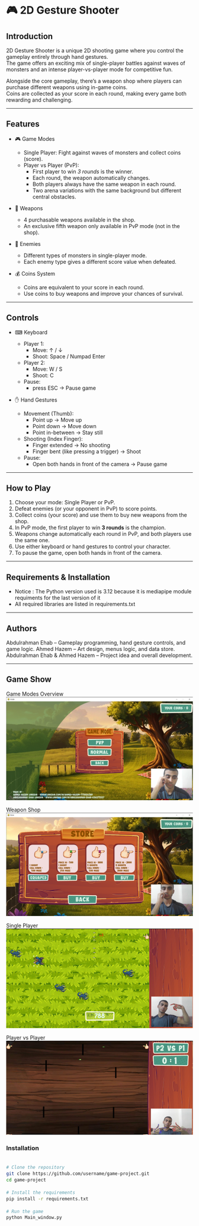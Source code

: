 # 🎮 2D Gesture Shooter  

## Introduction  
2D Gesture Shooter is a unique 2D shooting game where you control the gameplay entirely through hand gestures.  
The game offers an exciting mix of single-player battles against waves of monsters and an intense player-vs-player mode for competitive fun.  

Alongside the core gameplay, there’s a weapon shop where players can purchase different weapons using in-game coins.  
Coins are collected as your score in each round, making every game both rewarding and challenging.  

---

## Features  

- 🎮 Game Modes  
  - Single Player: Fight against waves of monsters and collect coins (score).  
  - Player vs Player (PvP):  
    - First player to win *3 rounds* is the winner.  
    - Each round, the weapon automatically changes.  
    - Both players always have the same weapon in each round.  
    - Two arena variations with the same background but different central obstacles.  

- 🔫 Weapons  
  - 4 purchasable weapons available in the shop.  
  - An exclusive fifth weapon only available in PvP mode (not in the shop).  

- 👾 Enemies  
  - Different types of monsters in single-player mode.  
  - Each enemy type gives a different score value when defeated.  

- 💰 Coins System  
  - Coins are equivalent to your score in each round.  
  - Use coins to buy weapons and improve your chances of survival.  

---

## Controls  

- ⌨ Keyboard  
  - Player 1:  
    - Move: ↑ / ↓  
    - Shoot: Space / Numpad Enter  
  - Player 2:  
    - Move: W / S  
    - Shoot: C  
  - Pause:  
    - press ESC → Pause game  

- ✋ Hand Gestures  
  - Movement (Thumb):  
    - Point up → Move up  
    - Point down → Move down  
    - Point in-between → Stay still  
  - Shooting (Index Finger):  
    - Finger extended → No shooting  
    - Finger bent (like pressing a trigger) → Shoot  
  - Pause:  
    - Open both hands in front of the camera → Pause game  

---

## How to Play  

1. Choose your mode: Single Player or PvP.  
2. Defeat enemies (or your opponent in PvP) to score points.  
3. Collect coins (your score) and use them to buy new weapons from the shop.  
4. In PvP mode, the first player to win **3 rounds** is the champion.  
5. Weapons change automatically each round in PvP, and both players use the same one.  
6. Use either keyboard or hand gestures to control your character.  
7. To pause the game, open both hands in front of the camera.  

---

## Requirements & Installation  
- Notice : The Python version used is 3.12 because it is  mediapipe module requiments for the last version of it 
- All required libraries are listed in requirements.txt 

---

## Authors

Abdulrahman Ehab – Gameplay programming, hand gesture controls, and game logic.
Ahmed Hazem – Art design, menus logic, and data store.
Abdulrahman Ehab & Ahmed Hazem – Project idea and overall development.

---

## Game Show

Game Modes Overview
![Game Modes](attachment/game_show/game_modes.png)


Weapon Shop
![Shop](attachment/game_show/game_store.png)


Single Player
![Single Player](attachment/game_show/single_player_mode.png)


Player vs Player
![PVP](attachment/game_show/pvp_mode.png)

### Installation  

```bash

# Clone the repository
git clone https://github.com/username/game-project.git
cd game-project

# Install the requirements
pip install -r requirements.txt

# Run the game
python Main_window.py



